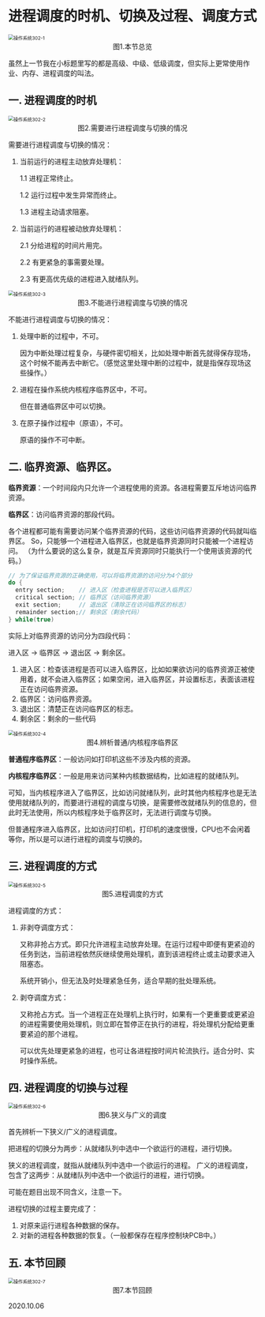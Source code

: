 # 进程调度的时机、切换及过程、调度方式

<img src="操作系统302-1.png" alt="操作系统302-1" style="zoom:67%;" />

<center>图1.本节总览</center>

虽然上一节我在小标题里写的都是高级、中级、低级调度，但实际上更常使用作业、内存、进程调度的叫法。

## 一. 进程调度的时机

<img src="操作系统302-2.png" alt="操作系统302-2" style="zoom:67%;" />

<center>图2.需要进行进程调度与切换的情况</center>

需要进行进程调度与切换的情况：

1. 当前运行的进程主动放弃处理机：

   1.1 进程正常终止。

   1.2 运行过程中发生异常而终止。

   1.3 进程主动请求阻塞。

2. 当前运行的进程被动放弃处理机：

   2.1 分给进程的时间片用完。

   2.2 有更紧急的事需要处理。

   2.3 有更高优先级的进程进入就绪队列。



<img src="操作系统302-3.png" alt="操作系统302-3" style="zoom:67%;" />

<center>图3.不能进行进程调度与切换的情况</center>

不能进行进程调度与切换的情况：

1. 处理中断的过程中，不可。

   因为中断处理过程复杂，与硬件密切相关，比如处理中断首先就得保存现场，这个时候不能再去中断它。（感觉这里处理中断的过程中，就是指保存现场这些操作。）

2. 进程在操作系统内核程序临界区中，不可。

   但在普通临界区中可以切换。

3. 在原子操作过程中（原语），不可。

   原语的操作不可中断。

## 二. 临界资源、临界区。

**临界资源**：一个时间段内只允许一个进程使用的资源。各进程需要互斥地访问临界资源。

**临界区**：访问临界资源的那段代码。

各个进程都可能有需要访问某个临界资源的代码，这些访问临界资源的代码就叫临界区。
So，只能够一个进程进入临界区，也就是临界资源同时只能被一个进程访问。
（为什么要说的这么复杂，就是互斥资源同时只能执行一个使用该资源的代码。）

~~~c
// 为了保证临界资源的正确使用，可以将临界资源的访问分为4个部分
do {
  entry section;    // 进入区（检查进程是否可以进入临界区）
  critical section; // 临界区（访问临界资源）
  exit section;     // 退出区（清除正在访问临界区的标志）
  remainder section;// 剩余区（剩余代码）
} while(true)
~~~

实际上对临界资源的访问分为四段代码：

进入区 $\rightarrow$ 临界区 $\rightarrow$ 退出区 $\rightarrow$ 剩余区。

1. 进入区：检查该进程是否可以进入临界区，比如如果欲访问的临界资源正被使用着，就不会进入临界区；如果空闲，进入临界区，并设置标志，表面该进程正在访问临界资源。
2. 临界区：访问临界资源。
3. 退出区：清楚正在访问临界区的标志。
4. 剩余区：剩余的一些代码

<img src="操作系统302-4.png" alt="操作系统302-4" style="zoom:67%;" />

<center>图4.辨析普通/内核程序临界区</center>

**普通程序临界区**：一般访问如打印机这些不涉及内核的资源。

**内核程序临界区**：一般是用来访问某种内核数据结构，比如进程的就绪队列。

可知，当内核程序进入了临界区，比如访问就绪队列，此时其他内核程序也是无法使用就绪队列的，而要进行进程的调度与切换，是需要修改就绪队列的信息的，但此时无法使用，所以内核程序处于临界区时，无法进行调度与切换。

但普通程序进入临界区，比如访问打印机，打印机的速度很慢，CPU也不会闲着等你，所以是可以进行进程的调度与切换的。

## 三. 进程调度的方式

<img src="操作系统302-5.png" alt="操作系统302-5" style="zoom:67%;" />

<center>图5.进程调度的方式</center>

进程调度的方式：

1. 非剥夺调度方式：

   又称非抢占方式。即只允许进程主动放弃处理。在运行过程中即便有更紧迫的任务到达，当前进程依然灰继续使用处理机，直到该进程终止或主动要求进入阻塞态。

   系统开销小，但无法及时处理紧急任务，适合早期的批处理系统。

2. 剥夺调度方式：

   又称抢占方式。当一个进程正在处理机上执行时，如果有一个更重要或更紧迫的进程需要使用处理机，则立即在暂停正在执行的进程，将处理机分配给更重要紧迫的那个进程。

   可以优先处理更紧急的进程，也可让各进程按时间片轮流执行。适合分时、实时操作系统。

## 四. 进程调度的切换与过程

<img src="操作系统302-6.png" alt="操作系统302-6" style="zoom:67%;" />

<center>图6.狭义与广义的调度</center>

首先辨析一下狭义/广义的进程调度。

把进程的切换分为两步：从就绪队列中选中一个欲运行的进程，进行切换。

狭义的进程调度，就指从就绪队列中选中一个欲运行的进程。
广义的进程调度，包含了这两步：从就绪队列中选中一个欲运行的进程，进行切换。

可能在题目出现不同含义，注意一下。

进程切换的过程主要完成了：

1. 对原来运行进程各种数据的保存。
2. 对新的进程各种数据的恢复。（一般都保存在程序控制块PCB中。）

## 五. 本节回顾

<img src="操作系统302-7.png" alt="操作系统302-7" style="zoom:67%;" />

<center>图7.本节回顾</center>

2020.10.06

